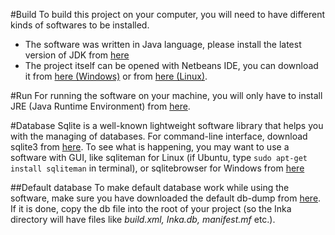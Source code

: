 #Build
To build this project on your computer, you will need to have different kinds of softwares to be installed.
* The software was written in Java language, please install the latest version of JDK from [here](http://www.oracle.com/technetwork/java/javase/downloads/index.html)
* The project itself can be opened with Netbeans IDE, you can download it from [here (Windows)](https://netbeans.org/downloads/start.html?platform=windows&lang=en&option=javase) or from [here (Linux)](https://netbeans.org/downloads/start.html?platform=linux&lang=en&option=javase).

#Run
For running the software on your machine, you will only have to install JRE (Java Runtime Environment) from [here](http://www.oracle.com/technetwork/java/javase/downloads/jre8-downloads-2133155.html).

#Database
Sqlite is a well-known lightweight software library that helps you with the managing of databases. For command-line interface, download sqlite3 from [here](http://sqlite.org/download.html). To see what is happening, you may want to use a software with GUI, like sqliteman for Linux (if Ubuntu, type `sudo apt-get install sqliteman` in terminal), or sqlitebrowser for Windows from [here](https://github.com/sqlitebrowser/sqlitebrowser/releases)

##Default database
To make default database work while using the software, make sure you have downloaded the default db-dump from [here](https://dl.dropboxusercontent.com/u/11975339/Inka.db). If it is done, copy the db file into the root of your project (so the Inka directory will have files like *build.xml, Inka.db, manifest.mf* etc.).
